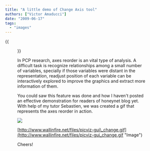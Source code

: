 ```yaml
---
title: "A little demo of Change Axis tool"
authors: ["Victor Amaducci"]
date: "2009-06-17"
tags: 
  - "images"
---
```

{{<figure src="images/banner.png" alt="Banner" width="50%">}}

  
  
In PCP research, axes reorder is an vital type of analysis. A difficult task is recognize relationships among a small number of variables, specially if those variables were distant in the representation, readjust position of each variable can be interactively explored to improve the graphics and extract more information of them.

  

You could saw this feature was done and how I haven't posted an effective demonstration for readers of honeynet blog yet. With help of my tutor Sebastien, we was created a gif that represents the axes reorder in action.

  

![](images/picviz-gui_change.gif)

  

[http://www.wallinfire.net/files/picviz-gui\_change.gif](http://www.wallinfire.net/files/picviz-gui_change.gif "Image")

  

Cheers!
